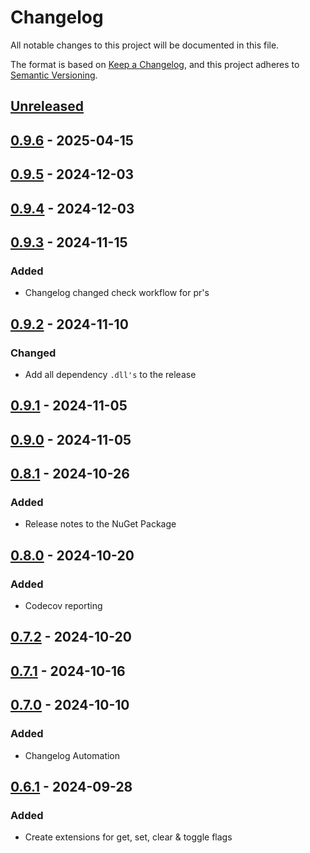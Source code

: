 # Changelog

All notable changes to this project will be documented in this file.

The format is based on [Keep a Changelog](https://keepachangelog.com/en/1.1.0/),
and this project adheres to [Semantic Versioning](https://semver.org/spec/v2.0.0.html).

## [Unreleased]

## [0.9.6] - 2025-04-15

## [0.9.5] - 2024-12-03

## [0.9.4] - 2024-12-03

## [0.9.3] - 2024-11-15

### Added

- Changelog changed check workflow for pr's

## [0.9.2] - 2024-11-10

### Changed

- Add all dependency `.dll's` to the release

## [0.9.1] - 2024-11-05

## [0.9.0] - 2024-11-05

## [0.8.1] - 2024-10-26

### Added

- Release notes to the NuGet Package

## [0.8.0] - 2024-10-20

### Added

- Codecov reporting

## [0.7.2] - 2024-10-20

## [0.7.1] - 2024-10-16

## [0.7.0] - 2024-10-10

### Added

- Changelog Automation

## [0.6.1] - 2024-09-28

### Added

- Create extensions for get, set, clear & toggle flags

[Unreleased]: https://github.com/TJC-Tools/TJC.EnumFlags/compare/v0.9.6...HEAD

[0.9.6]: https://github.com/TJC-Tools/TJC.EnumFlags/compare/v0.9.5...v0.9.6

[0.9.5]: https://github.com/TJC-Tools/TJC.EnumFlags/compare/v0.9.4...v0.9.5

[0.9.4]: https://github.com/TJC-Tools/TJC.EnumFlags/compare/v0.9.3...v0.9.4

[0.9.3]: https://github.com/TJC-Tools/TJC.EnumFlags/compare/v0.9.2...v0.9.3

[0.9.2]: https://github.com/TJC-Tools/TJC.EnumFlags/compare/v0.9.1...v0.9.2

[0.9.1]: https://github.com/TJC-Tools/TJC.EnumFlags/compare/v0.9.0...v0.9.1

[0.9.0]: https://github.com/TJC-Tools/TJC.EnumFlags/compare/v0.8.1...v0.9.0

[0.8.1]: https://github.com/TJC-Tools/TJC.EnumFlags/compare/v0.8.0...v0.8.1

[0.8.0]: https://github.com/TJC-Tools/TJC.EnumFlags/compare/v0.7.2...v0.8.0

[0.7.2]: https://github.com/TJC-Tools/TJC.EnumFlags/compare/v0.7.1...v0.7.2

[0.7.1]: https://github.com/TJC-Tools/TJC.EnumFlags/compare/v0.7.0...v0.7.1

[0.7.0]: https://github.com/TJC-Tools/TJC.EnumFlags/compare/v0.6.1...v0.7.0

[0.6.1]: https://github.com/TJC-Tools/TJC.EnumFlags/releases/tag/v0.6.1
